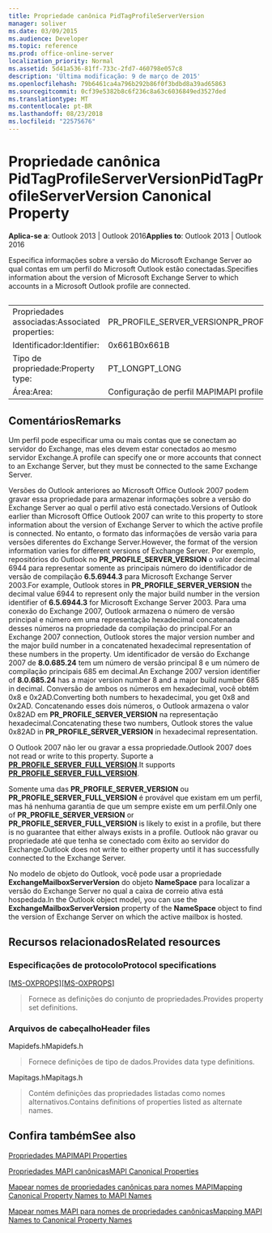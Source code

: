 ```yaml
---
title: Propriedade canônica PidTagProfileServerVersion
manager: soliver
ms.date: 03/09/2015
ms.audience: Developer
ms.topic: reference
ms.prod: office-online-server
localization_priority: Normal
ms.assetid: 5d41a536-81ff-733c-2fd7-460798e057c8
description: 'Última modificação: 9 de março de 2015'
ms.openlocfilehash: 79b6461ca4a796b292b86f0f3bdbd8a39ad65863
ms.sourcegitcommit: 0cf39e5382b8c6f236c8a63c6036849ed3527ded
ms.translationtype: MT
ms.contentlocale: pt-BR
ms.lasthandoff: 08/23/2018
ms.locfileid: "22575676"
---
```

# <a name="pidtagprofileserverversion-canonical-property"></a><span data-ttu-id="f219a-103">Propriedade canônica PidTagProfileServerVersion</span><span class="sxs-lookup"><span data-stu-id="f219a-103">PidTagProfileServerVersion Canonical Property</span></span>

  
  
<span data-ttu-id="f219a-104">**Aplica-se a**: Outlook 2013 | Outlook 2016</span><span class="sxs-lookup"><span data-stu-id="f219a-104">**Applies to**: Outlook 2013 | Outlook 2016</span></span> 
  
<span data-ttu-id="f219a-105">Especifica informações sobre a versão do Microsoft Exchange Server ao qual contas em um perfil do Microsoft Outlook estão conectadas.</span><span class="sxs-lookup"><span data-stu-id="f219a-105">Specifies information about the version of Microsoft Exchange Server to which accounts in a Microsoft Outlook profile are connected.</span></span>
  
## 

|||
|:-----|:-----|
|<span data-ttu-id="f219a-106">Propriedades associadas:</span><span class="sxs-lookup"><span data-stu-id="f219a-106">Associated properties:</span></span>  <br/> |<span data-ttu-id="f219a-107">PR_PROFILE_SERVER_VERSION</span><span class="sxs-lookup"><span data-stu-id="f219a-107">PR_PROFILE_SERVER_VERSION</span></span>  <br/> |
|<span data-ttu-id="f219a-108">Identificador:</span><span class="sxs-lookup"><span data-stu-id="f219a-108">Identifier:</span></span>  <br/> |<span data-ttu-id="f219a-109">0x661B</span><span class="sxs-lookup"><span data-stu-id="f219a-109">0x661B</span></span>  <br/> |
|<span data-ttu-id="f219a-110">Tipo de propriedade:</span><span class="sxs-lookup"><span data-stu-id="f219a-110">Property type:</span></span>  <br/> |<span data-ttu-id="f219a-111">PT_LONG</span><span class="sxs-lookup"><span data-stu-id="f219a-111">PT_LONG</span></span>  <br/> |
|<span data-ttu-id="f219a-112">Área:</span><span class="sxs-lookup"><span data-stu-id="f219a-112">Area:</span></span>  <br/> |<span data-ttu-id="f219a-113">Configuração de perfil MAPI</span><span class="sxs-lookup"><span data-stu-id="f219a-113">MAPI profile configuration</span></span>  <br/> |
   
## <a name="remarks"></a><span data-ttu-id="f219a-114">Comentários</span><span class="sxs-lookup"><span data-stu-id="f219a-114">Remarks</span></span>

<span data-ttu-id="f219a-115">Um perfil pode especificar uma ou mais contas que se conectam ao servidor do Exchange, mas eles devem estar conectados ao mesmo servidor Exchange.</span><span class="sxs-lookup"><span data-stu-id="f219a-115">A profile can specify one or more accounts that connect to an Exchange Server, but they must be connected to the same Exchange Server.</span></span>
  
<span data-ttu-id="f219a-116">Versões do Outlook anteriores ao Microsoft Office Outlook 2007 podem gravar essa propriedade para armazenar informações sobre a versão do Exchange Server ao qual o perfil ativo está conectado.</span><span class="sxs-lookup"><span data-stu-id="f219a-116">Versions of Outlook earlier than Microsoft Office Outlook 2007 can write to this property to store information about the version of Exchange Server to which the active profile is connected.</span></span> <span data-ttu-id="f219a-117">No entanto, o formato das informações de versão varia para versões diferentes do Exchange Server.</span><span class="sxs-lookup"><span data-stu-id="f219a-117">However, the format of the version information varies for different versions of Exchange Server.</span></span> <span data-ttu-id="f219a-118">Por exemplo, repositórios do Outlook no **PR_PROFILE_SERVER_VERSION** o valor decimal 6944 para representar somente as principais número do identificador de versão de compilação **6.5.6944.3** para Microsoft Exchange Server 2003.</span><span class="sxs-lookup"><span data-stu-id="f219a-118">For example, Outlook stores in **PR_PROFILE_SERVER_VERSION** the decimal value 6944 to represent only the major build number in the version identifier of **6.5.6944.3** for Microsoft Exchange Server 2003.</span></span> <span data-ttu-id="f219a-119">Para uma conexão do Exchange 2007, Outlook armazena o número de versão principal e número em uma representação hexadecimal concatenada desses números na propriedade da compilação do principal.</span><span class="sxs-lookup"><span data-stu-id="f219a-119">For an Exchange 2007 connection, Outlook stores the major version number and the major build number in a concatenated hexadecimal representation of these numbers in the property.</span></span> <span data-ttu-id="f219a-120">Um identificador de versão do Exchange 2007 de **8.0.685.24** tem um número de versão principal 8 e um número de compilação principais 685 em decimal.</span><span class="sxs-lookup"><span data-stu-id="f219a-120">An Exchange 2007 version identifier of **8.0.685.24** has a major version number 8 and a major build number 685 in decimal.</span></span> <span data-ttu-id="f219a-121">Conversão de ambos os números em hexadecimal, você obtém 0x8 e 0x2AD.</span><span class="sxs-lookup"><span data-stu-id="f219a-121">Converting both numbers to hexadecimal, you get 0x8 and 0x2AD.</span></span> <span data-ttu-id="f219a-122">Concatenando esses dois números, o Outlook armazena o valor 0x82AD em **PR_PROFILE_SERVER_VERSION** na representação hexadecimal.</span><span class="sxs-lookup"><span data-stu-id="f219a-122">Concatenating these two numbers, Outlook stores the value 0x82AD in **PR_PROFILE_SERVER_VERSION** in hexadecimal representation.</span></span> 
  
<span data-ttu-id="f219a-123">O Outlook 2007 não ler ou gravar a essa propriedade.</span><span class="sxs-lookup"><span data-stu-id="f219a-123">Outlook 2007 does not read or write to this property.</span></span> <span data-ttu-id="f219a-124">Suporte a **[PR_PROFILE_SERVER_FULL_VERSION](pidtagprofileserverfullversion-canonical-property.md)**.</span><span class="sxs-lookup"><span data-stu-id="f219a-124">It supports **[PR_PROFILE_SERVER_FULL_VERSION](pidtagprofileserverfullversion-canonical-property.md)**.</span></span> 
  
<span data-ttu-id="f219a-125">Somente uma das **PR_PROFILE_SERVER_VERSION** ou **PR_PROFILE_SERVER_FULL_VERSION** é provável que existam em um perfil, mas há nenhuma garantia de que um sempre existe em um perfil.</span><span class="sxs-lookup"><span data-stu-id="f219a-125">Only one of **PR_PROFILE_SERVER_VERSION** or **PR_PROFILE_SERVER_FULL_VERSION** is likely to exist in a profile, but there is no guarantee that either always exists in a profile.</span></span> <span data-ttu-id="f219a-126">Outlook não gravar ou propriedade até que tenha se conectado com êxito ao servidor do Exchange.</span><span class="sxs-lookup"><span data-stu-id="f219a-126">Outlook does not write to either property until it has successfully connected to the Exchange Server.</span></span> 
  
<span data-ttu-id="f219a-127">No modelo de objeto do Outlook, você pode usar a propriedade **ExchangeMailboxServerVersion** do objeto **NameSpace** para localizar a versão do Exchange Server no qual a caixa de correio ativa está hospedada.</span><span class="sxs-lookup"><span data-stu-id="f219a-127">In the Outlook object model, you can use the **ExchangeMailboxServerVersion** property of the **NameSpace** object to find the version of Exchange Server on which the active mailbox is hosted.</span></span> 
  
## <a name="related-resources"></a><span data-ttu-id="f219a-128">Recursos relacionados</span><span class="sxs-lookup"><span data-stu-id="f219a-128">Related resources</span></span>

### <a name="protocol-specifications"></a><span data-ttu-id="f219a-129">Especificações de protocolo</span><span class="sxs-lookup"><span data-stu-id="f219a-129">Protocol specifications</span></span>

<span data-ttu-id="f219a-130">[[MS-OXPROPS]](http://msdn.microsoft.com/library/f6ab1613-aefe-447d-a49c-18217230b148%28Office.15%29.aspx)</span><span class="sxs-lookup"><span data-stu-id="f219a-130">[[MS-OXPROPS]](http://msdn.microsoft.com/library/f6ab1613-aefe-447d-a49c-18217230b148%28Office.15%29.aspx)</span></span>
  
> <span data-ttu-id="f219a-131">Fornece as definições do conjunto de propriedades.</span><span class="sxs-lookup"><span data-stu-id="f219a-131">Provides property set definitions.</span></span>
    
### <a name="header-files"></a><span data-ttu-id="f219a-132">Arquivos de cabeçalho</span><span class="sxs-lookup"><span data-stu-id="f219a-132">Header files</span></span>

<span data-ttu-id="f219a-133">Mapidefs.h</span><span class="sxs-lookup"><span data-stu-id="f219a-133">Mapidefs.h</span></span>
  
> <span data-ttu-id="f219a-134">Fornece definições de tipo de dados.</span><span class="sxs-lookup"><span data-stu-id="f219a-134">Provides data type definitions.</span></span>
    
<span data-ttu-id="f219a-135">Mapitags.h</span><span class="sxs-lookup"><span data-stu-id="f219a-135">Mapitags.h</span></span>
  
> <span data-ttu-id="f219a-136">Contém definições das propriedades listadas como nomes alternativos.</span><span class="sxs-lookup"><span data-stu-id="f219a-136">Contains definitions of properties listed as alternate names.</span></span>
    
## <a name="see-also"></a><span data-ttu-id="f219a-137">Confira também</span><span class="sxs-lookup"><span data-stu-id="f219a-137">See also</span></span>



[<span data-ttu-id="f219a-138">Propriedades MAPI</span><span class="sxs-lookup"><span data-stu-id="f219a-138">MAPI Properties</span></span>](mapi-properties.md)
  
[<span data-ttu-id="f219a-139">Propriedades MAPI canônicas</span><span class="sxs-lookup"><span data-stu-id="f219a-139">MAPI Canonical Properties</span></span>](mapi-canonical-properties.md)
  
[<span data-ttu-id="f219a-140">Mapear nomes de propriedades canônicas para nomes MAPI</span><span class="sxs-lookup"><span data-stu-id="f219a-140">Mapping Canonical Property Names to MAPI Names</span></span>](mapping-canonical-property-names-to-mapi-names.md)
  
[<span data-ttu-id="f219a-141">Mapear nomes MAPI para nomes de propriedades canônicas</span><span class="sxs-lookup"><span data-stu-id="f219a-141">Mapping MAPI Names to Canonical Property Names</span></span>](mapping-mapi-names-to-canonical-property-names.md)

